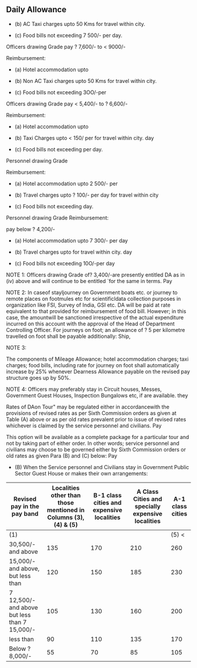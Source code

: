 ## Daily Allowance

- (b) AC Taxi charges upto 50 Kms for travel within city.

- (c) Food bills not exceeding 7 500/- per day.

Officers drawing Grade pay ? 7,600/- to &lt; 9000/-

Reimbursement:

- (a) Hotel accommodation upto

- (b) Non AC Taxi charges upto 50 Kms for travel within city.

- (c) Food bills not exceeding 3OO/-per

Officers drawing Grade pay &lt; 5,400/- to ? 6,600/-

Reimbursement:

- (a) Hotel accommodation upto

- (b) Taxi Charges upto &lt; 150/ per for travel within city. day

- (c) Food bills not exceeding per day.

Personnel drawing Grade

Reimbursement:

- (a) Hotel accommodation upto 2 500/- per

- (b) Travel charges upto ? 100/- per day for travel within city

- (c) Food bills not exceeding day.

Personnel drawing Grade  Reimbursement:

pay below ? 4,200/-

- (a) Hotel accommodation upto 7 300/- per day

- (b) Travel   charges upto for travel within city. day

- (c) Food bills not exceeding 10O/-per day

NOTE 1: Officers drawing Grade of? 3,400/-are presently entitled DA as in (iv) above and will continue to be entitled `for the same in terms. Pay

NOTE 2: In caseof stayljourney on Government boats etc. or journey to remote places on footmules etc for scientificldata collection purposes in organization like FSI, Survey of India, GSI etc. DA will be paid at rate equivalent to that provided for reimbursement of food bill. However; in this case, the amountwill be sanctioned irrespective of the actual expenditure incurred on this account with the approval of the Head of Department Controlling Officer. For journeys on foot; an allowance of ? 5 per kilometre travelled on foot shall be payable additionally: Ship,

NOTE 3:

The components of Mileage Allowance; hotel accommodation charges; taxi charges; food bills, including rate for journey on foot shall automatically increase by 25% whenever Dearness Allowance payable on the revised pay structure goes up by 50%.

NOTE 4: Officers may preferably stay in Circuit houses, Messes, Government Guest Houses, Inspection Bungalows etc, if are available. they

Rates of DAon Tour" may be regulated either in accordancewith the provisions of revised rates as per Sixth Commission orders as given at Table (A) above or as per old rates prevalent prior to issue of revised rates whichever is claimed by the service personnel and civilians. Pay

This option will be available as a complete package for a particular tour and not by taking part of either order. In other words; service personnel and civilians may choose to be governed either by Sixth Commission orders or old rates as given Para (B) and (C) below: Pay

- (B) When the Service personnel and Civilians stay in Government Public Sector Guest House or makes their own arrangements:

| Revised pay in the pay band                   | Localities other than those mentioned in Columns (3), (4) & (5)   | B-1 class cities and expensive localities   | A Class Cities and specially expensive localities   | A-1 class cities   |
|-----------------------------------------------|-------------------------------------------------------------------|---------------------------------------------|-----------------------------------------------------|--------------------|
| (1)                                           |                                                                   |                                             |                                                     | (5) <              |
| 30,500/- and above                            | 135                                                               | 170                                         | 210                                                 | 260                |
| 15,000/- and above, but less than             | 120                                                               | 150                                         | 185                                                 | 230                |
| 7 12,500/- and above but less than 7 15,000/- | 105                                                               | 130                                         | 160                                                 | 200                |
| less than                                     | 90                                                                | 110                                         | 135                                                 | 170                |
| Below ? 8,000/-                               | 55                                                                | 70                                          | 85                                                  | 105                |
